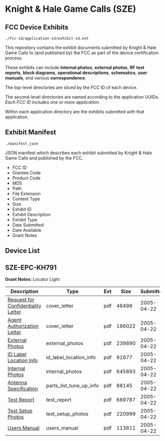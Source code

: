 # Knight & Hale Game Calls (SZE)
## FCC Device Exhibits

```
./fcc-id/application-id/exhibit-id.ext
```

This repository contains the exhibit documents submitted by Knight & Hale Game Calls to (and published by) the FCC as part of the device certification process.

These exhibits can include **internal photos**, **external photos**, **RF test reports**, **block diagrams**, **operational descriptions**, **schematics**, **user manuals**, and various **correspondence**.

The top-level directories are sliced by the FCC ID of each device.

The second-level directories are named according to the application UUIDs. *Each FCC ID includes one or more application.*

Within each application directory are the exhibits submitted with that application. 

## Exhibit Manifest

```
./manifest.json
```

JSON manifest which describes each exhibit submitted by Knight & Hale Game Calls and published by the FCC.

- FCC ID
- Grantee Code
- Product Code
- MD5
- Path
- File Extension
- Content Type
- Size
- Exhibit ID
- Exhibit Description
- Exhibit Type
- Date Submitted
- Date Available
- Grant Notes

## Device List
## SZE-EPC-KH791
**Grant Notes:** Locator Light

| Description | Type | Ext | Size | Submitted | Available |
| ----------- | ---- | --- | ---- | --------- | --------- |
| [Request for Confidentiality Letter](SZE-EPC-KH791/3e39b2d615961135277309f83b998608/535493.pdf) | cover_letter | pdf | 48498 | 2005-04-22 | 2005-04-22 |
| [Agent Authorization Letter](SZE-EPC-KH791/3e39b2d615961135277309f83b998608/535494.pdf) | cover_letter | pdf | 186022 | 2005-04-22 | 2005-04-22 |
| [External Photos](SZE-EPC-KH791/3e39b2d615961135277309f83b998608/535484.pdf) | external_photos | pdf | 239890 | 2005-04-22 | 2005-04-22 |
| [ID Label Location Info](SZE-EPC-KH791/3e39b2d615961135277309f83b998608/535485.pdf) | id_label_location_info | pdf | 91677 | 2005-04-22 | 2005-04-22 |
| [Internal Photos](SZE-EPC-KH791/3e39b2d615961135277309f83b998608/535486.pdf) | internal_photos | pdf | 645893 | 2005-04-22 | 2005-04-22 |
| [Antenna Specification](SZE-EPC-KH791/3e39b2d615961135277309f83b998608/535492.pdf) | parts_list_tune_up_info | pdf | 88145 | 2005-04-22 | 2005-04-22 |
| [Test Report](SZE-EPC-KH791/3e39b2d615961135277309f83b998608/535489.pdf) | test_report | pdf | 689787 | 2005-04-22 | 2005-04-22 |
| [Test Setup Photos](SZE-EPC-KH791/3e39b2d615961135277309f83b998608/535490.pdf) | test_setup_photos | pdf | 220999 | 2005-04-22 | 2005-04-22 |
| [Users Manual](SZE-EPC-KH791/3e39b2d615961135277309f83b998608/535491.pdf) | users_manual | pdf | 113811 | 2005-04-22 | 2005-04-22 |
